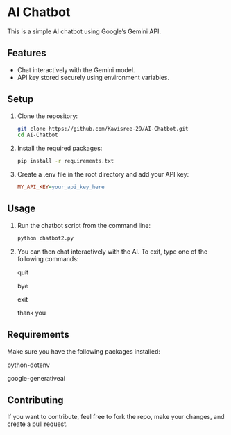 # AI Chatbot

This is a simple AI chatbot using Google’s Gemini API.

## Features
- Chat interactively with the Gemini model.
- API key stored securely using environment variables.

## Setup

1. Clone the repository:
   ```bash
   git clone https://github.com/Kavisree-29/AI-Chatbot.git
   cd AI-Chatbot

2. Install the required packages:
   ```bash
   pip install -r requirements.txt

3. Create a .env file in the root directory and add your API key:
   ```ini
   MY_API_KEY=your_api_key_here

## Usage
1. Run the chatbot script from the command line:
   ```bash
   python chatbot2.py

2. You can then chat interactively with the AI. To exit, type one of the following commands:

   quit

   bye

   exit

   thank you

## Requirements
Make sure you have the following packages installed:

python-dotenv

google-generativeai

## Contributing
If you want to contribute, feel free to fork the repo, make your changes, and create a pull request.
